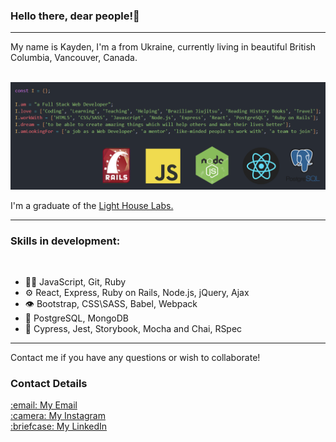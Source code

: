 ### Hello there, dear people!👋
<hr>
My name is Kayden, I'm a from Ukraine, currently living in beautiful British Columbia, Vancouver, Canada. <br><br>

!["banner"](https://github.com/iKayden/iKayden/blob/main/linkedIn-banner(var2).png?raw=true)

I'm a graduate of the <a href="https://www.lighthouselabs.ca/en/web-development-bootcamp">Light House Labs.</a> <br>
<hr>
<h3> Skills in development:</h3> <br>

- 👨‍💻 JavaScript, Git, Ruby
- ⚙️ React, Express, Ruby on Rails, Node.js, jQuery, Ajax
- 👁️ Bootstrap, CSS\SASS, Babel, Webpack
- 💽 PostgreSQL, MongoDB
- 🧪 Cypress, Jest, Storybook, Mocha and Chai, RSpec

<hr>
Contact me if you have any questions or wish to collaborate!
<h3>Contact Details</h3>
<a href="mailto:kharchenkokyrylo@gmail.com">:email: My Email</a><br>
<a href="https://www.instagram.com/kaydenukr/">:camera: My Instagram</a><br>
<a href="https://www.linkedin.com/in/kyrylo-kharchenko/">:briefcase: My LinkedIn</a>
